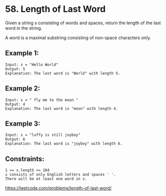 # 58. Length of Last Word

Given a string s consisting of words and spaces, return the length of the last word in the string.

A word is a maximal substring consisting of non-space characters only.

## Example 1:

    Input: s = "Hello World"
    Output: 5
    Explanation: The last word is "World" with length 5.

## Example 2:

    Input: s = " fly me to the moon "
    Output: 4
    Explanation: The last word is "moon" with length 4.

## Example 3:

    Input: s = "luffy is still joyboy"
    Output: 6
    Explanation: The last word is "joyboy" with length 6.

## Constraints:

    1 <= s.length <= 104
    s consists of only English letters and spaces ' '.
    There will be at least one word in s.

https://leetcode.com/problems/length-of-last-word/

